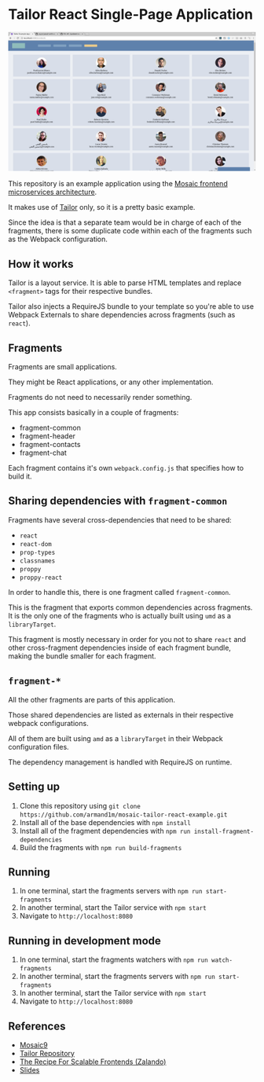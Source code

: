 # Tailor React Single-Page Application

![Project Screenshot](./.github/screenshot.png)

This repository is an example application using the [Mosaic frontend microservices architecture](https://mosaic9.org).

It makes use of [Tailor](https://github.com/zalando/tailor) only, so it is a pretty basic example.

Since the idea is that a separate team would be in charge of each of the fragments, there is some duplicate code within each of the fragments such as the Webpack configuration.

## How it works

Tailor is a layout service. It is able to parse HTML templates and replace `<fragment>` tags for their respective bundles.

Tailor also injects a RequireJS bundle to your template so you're able to use Webpack Externals to share dependencies across fragments (such as `react`).

## Fragments

Fragments are small applications. 

They might be React applications, or any other implementation.

Fragments do not need to necessarily render something. 

This app consists basically in a couple of fragments:

 - fragment-common
 - fragment-header
 - fragment-contacts
 - fragment-chat

Each fragment contains it's own `webpack.config.js` that specifies how to build it.

## Sharing dependencies with `fragment-common`

Fragments have several cross-dependencies that need to be shared:

 - `react`
 - `react-dom`
 - `prop-types`
 - `classnames`
 - `proppy`
 - `proppy-react`

In order to handle this, there is one fragment called `fragment-common`.

This is the fragment that exports common dependencies across fragments. It is the only one of the fragments who is actually built using `umd` as a `libraryTarget`.

This fragment is mostly necessary in order for you not to share `react` and other cross-fragment dependencies inside of each fragment bundle, making the bundle smaller for each fragment.

## `fragment-*`

All the other fragments are parts of this application.

Those shared dependencies are listed as externals in their respective webpack configurations.

All of them are built using `amd` as a `libraryTarget` in their Webpack configuration files.

The dependency management is handled with RequireJS on runtime.

## Setting up

1. Clone this repository using `git clone https://github.com/armand1m/mosaic-tailor-react-example.git`
1. Install all of the base dependencies with `npm install`
1. Install all of the fragment dependencies with `npm run install-fragment-dependencies`
1. Build the fragments with `npm run build-fragments`

## Running

1. In one terminal, start the fragments servers with `npm run start-fragments`
1. In another terminal, start the Tailor service with `npm start`
1. Navigate to `http://localhost:8080`

## Running in development mode

1. In one terminal, start the fragments watchers with `npm run watch-fragments`
1. In another terminal, start the fragments servers with `npm run start-fragments`
1. In another terminal, start the Tailor service with `npm start`
1. Navigate to `http://localhost:8080`

## References

 - [Mosaic9](https://mosaic9.org)
 - [Tailor Repository](https://github.com/zalando/tailor)
 - [The Recipe For Scalable Frontends (Zalando)](https://www.youtube.com/watch?v=m32EdvitXy4)
 - [Slides](https://www.slideshare.net/Codemotion/dan-persa-maximilian-fellner-the-recipe-for-scalable-frontends-codemotion-milan-2017)
